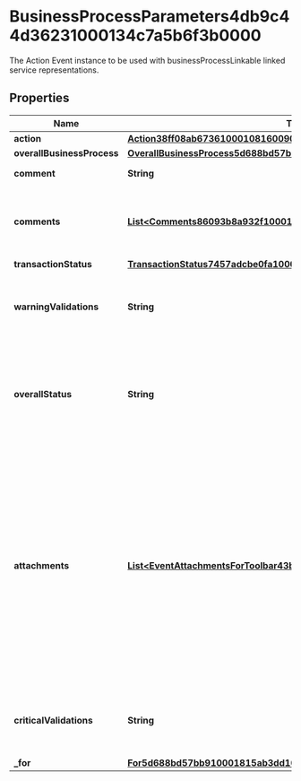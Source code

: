 

# BusinessProcessParameters4db9c44d36231000134c7a5b6f3b0000

The Action Event instance to be used with businessProcessLinkable linked service representations.

## Properties

| Name | Type | Description | Notes |
|------------ | ------------- | ------------- | -------------|
|**action** | [**Action38ff08ab6736100010816009079d0126**](Action38ff08ab6736100010816009079d0126.md) |  |  |
|**overallBusinessProcess** | [**OverallBusinessProcess5d688bd57bb910001815ab49927724aa**](OverallBusinessProcess5d688bd57bb910001815ab49927724aa.md) |  |  [optional] |
|**comment** | **String** | Returns a null. |  [optional] |
|**comments** | [**List&lt;Comments86093b8a932f10001499f356ff83012e&gt;**](Comments86093b8a932f10001499f356ff83012e.md) | Returns the comments for the current business process. |  [optional] [readonly] |
|**transactionStatus** | [**TransactionStatus7457adcbe0fa1000089b63ab3a510000**](TransactionStatus7457adcbe0fa1000089b63ab3a510000.md) |  |  [optional] |
|**warningValidations** | **String** | Warning message for an action event triggered by a condition. |  [optional] [readonly] |
|**overallStatus** | **String** | The current status of the business process.  For example: Successfully Completed, Denied, Terminated. |  [optional] [readonly] |
|**attachments** | [**List&lt;EventAttachmentsForToolbar43b30ba735b8100011ee4767246d0143&gt;**](EventAttachmentsForToolbar43b30ba735b8100011ee4767246d0143.md) | Returns attachments associated with this business process that are uploaded from the toolbar and are accessible to the processing person. Returns blank if either of these conditions are not met. |  [optional] |
|**criticalValidations** | **String** | Validation message for an action event triggered by a condition. |  [optional] [readonly] |
|**_for** | [**For5d688bd57bb910001815ab3dd10024a9**](For5d688bd57bb910001815ab3dd10024a9.md) |  |  [optional] |



